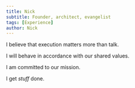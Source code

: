 ```yaml
---
title: Nick
subtitle: Founder, architect, evangelist
tags: [Experience]
author: Nick
---
```


I believe that execution matters more than talk.

I will behave in accordance with our shared values.

I am committed to our mission.

I get _stuff_ done.

<a href="https://www.linkedin.com/in/nicholas-longcroft-47758aa2/" target="_blank">
  <i class="fab fa-linkedin fa-3x" style="color: #2867B2;"></i>
</a>

